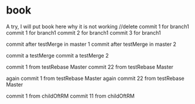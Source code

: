 # book
A try, I will put book here
why it is not working
//delete commit 1 for branch1
commit 1 for branch1
commit 2 for branch1
commit 3 for branch1


commit after testMerge in master 1
commit after testMerge in master 2


commit a testMerge
commit a testMerge 2


commit 1 from testRebase Master
commit 22 from testRebase Master


again commit 1 from testRebase Master
again commit 22 from testRebase Master


commit 1 from childOftRM
commit 11 from childOftRM
